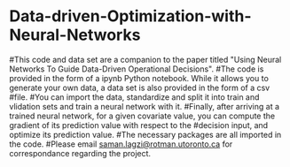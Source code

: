 # Data-driven-Optimization-with-Neural-Networks
#This code and data set are a companion to the paper titled "Using Neural Networks To Guide Data-Driven Operational Decisions".
#The code is provided in the form of a ipynb Python notebook. While it allows you to generate your own data, a data set is also provided in the form of a csv #file. 
#You can import the data, standardize and split it into train and vlidation sets and train a neural network with it.
#Finally, after arriving at a trained neural network, for a given covariate value, you can compute the gradient of its prediction value with respect to the #decision input, and optimize its prediction value.
#The necessary packages are all imported in the code.
#Please email saman.lagzi@rotman.utoronto.ca for correspondance regarding the project.
